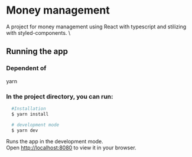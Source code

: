 # Money management  

A project for money management using React with typescript and stilizing with styled-components. \

## Running the app

### Dependent of 
yarn

### In the project directory, you can run:

```bash
  #Installation
  $ yarn install

  # development mode
  $ yarn dev
```

Runs the app in the development mode. \
Open [http://localhost:8080](http://localhost:8080) to view it in your browser.

